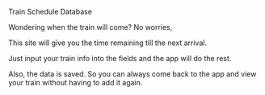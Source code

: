 Train Schedule Database

Wondering when the train will come? No worries,

This site will give you the time remaining till the next arrival.

Just input your train info into the fields and the app will do the rest.

Also, the data is saved. So you can always come back to the app and view your train without having to add it again.



